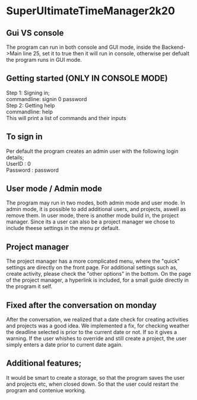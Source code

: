 # SuperUltimateTimeManager2k20
## Gui VS console
The program can run in both console and GUI mode, inside the Backend->Main line 25, set it to true then it will run in console, otherwise per defualt the program runs in GUI mode.
## Getting started (ONLY IN CONSOLE MODE) 
Step 1: Signing in;  
commandline: signin 0 password  
Step 2: Getting help  
commandline: help  
This will print a list of commands and their inputs


## To sign in
Per default the program creates an admin user with the following login details;  
UserID : 0  
Password : password
## User mode / Admin mode
The program may run in two modes, both admin mode and user mode. 
In admin mode, it is possible to add additional users, and projects, aswell as remove them. 
In user mode, there is another mode build in, the project manager. 
Since its a user can also be a project manager we chose to include theese settings in the menu pr default. 

## Project manager
The project manager has a more complicated menu, where the "quick" settings are directly on the front page. 
For additional settings such as, create activity, please check the "other options" in the bottom. 
On the page of the project manager, a hyperlink is included, for a small guide directly in the program it self. 

## Fixed after the conversation on monday 
After the conversation, we realized that a date check for creating activities and projects was a good idea. 
We implemented a fix, for checking weather the deadline selected is prior to the current date or not. If so it gives a warning. If the user whishes to override and still create a project, the user simply enters a date prior to current date again. 

## Additional features; 
It would be smart to create a storage, so that the program saves the user and projects etc, when closed down. So that the user could restart the program and conteniue working. 
